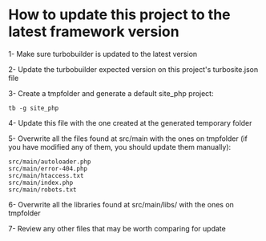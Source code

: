 # How to update this project to the latest framework version


1- Make sure turbobuilder is updated to the latest version

2- Update the turbobuilder expected version on this project's turbosite.json file

3- Create a tmpfolder and generate a default site_php project:

    tb -g site_php

4- Update this file with the one created at the generated temporary folder

5- Overwrite all the files found at src/main with the ones on tmpfolder
   (if you have modified any of them, you should update them manually):

    src/main/autoloader.php
    src/main/error-404.php
    src/main/htaccess.txt
    src/main/index.php
    src/main/robots.txt

6- Overwrite all the libraries found at src/main/libs/ with the ones on tmpfolder

7- Review any other files that may be worth comparing for update